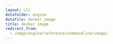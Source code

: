 ```yaml
---
layout: cli
datafolder: engine
datafile: docker_image
title: docker image
redirect_from:
  - /edge/engine/reference/commandline/image/
---
```

